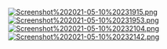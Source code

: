 [![Screenshot%202021-05-10%20231915.png](https://dl.dropboxusercontent.com/s/v7fg1rdnt4dj13m/Screenshot%202021-05-10%20231915.png?dl=0)](https://dl.dropboxusercontent.com/s/v7fg1rdnt4dj13m/Screenshot%202021-05-10%20231915.png?dl=0)
[![Screenshot%202021-05-10%20231953.png](https://dl.dropboxusercontent.com/s/bdmea5r2cogzrcl/Screenshot%202021-05-10%20231953.png?dl=0)](https://dl.dropboxusercontent.com/s/bdmea5r2cogzrcl/Screenshot%202021-05-10%20231953.png?dl=0)
[![Screenshot%202021-05-10%20232104.png](https://dl.dropboxusercontent.com/s/js9wws3scjf23yy/Screenshot%202021-05-10%20232104.png?dl=0)](https://dl.dropboxusercontent.com/s/js9wws3scjf23yy/Screenshot%202021-05-10%20232104.png?dl=0)
[![Screenshot%202021-05-10%20232142.png](https://dl.dropboxusercontent.com/s/tlqk7pcgzhah8ki/Screenshot%202021-05-10%20232142.png?dl=0)](https://dl.dropboxusercontent.com/s/tlqk7pcgzhah8ki/Screenshot%202021-05-10%20232142.png?dl=0)
